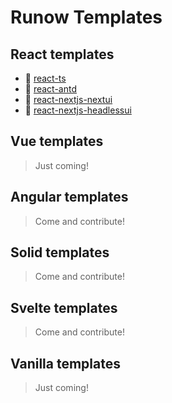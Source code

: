 # Runow Templates

## React templates

- 🐬 [react-ts](https://runow.dev/guide/react.html#react-typescript)
- 🦁 [react-antd](https://runow.dev/guide/react.html#react-antd)
- 🐻 [react-nextjs-nextui](https://runow.dev/guide/react.html#react-next-js-nextui)
- 🐶 [react-nextjs-headlessui](https://runow.dev/guide/react.html#react-next-js-headlessui)

## Vue templates

> Just coming!

## Angular templates

> Come and contribute!

## Solid templates

> Come and contribute!

## Svelte templates

> Come and contribute!

## Vanilla templates

> Just coming!
